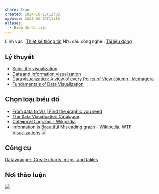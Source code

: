 ```yaml
---
share: true
created: 2024-10-18T12:02
updated: 2025-09-27T11:38
aliases:
  - Biểu đồ dữ liệu
---
```

Lĩnh vực:: [Thiết kế thông tin](../../L%C4%A9nh%20v%E1%BB%B1c/Thi%E1%BA%BFt%20k%E1%BA%BF%20th%C3%B4ng%20tin/index.md)
Nhu cầu công nghệ:: [Tài liệu động](../Vi%E1%BA%BFt%20v%C3%A0%20qu%E1%BA%A3n%20l%C3%BD%20n%E1%BB%99i%20dung,%20ghi%20ch%C3%BA,%20t%C3%A0i%20li%E1%BB%87u/T%C3%A0i%20li%E1%BB%87u%20%C4%91%E1%BB%99ng.md)

## Lý thuyết
- [Scientific visualization](https://en.wikipedia.org/wiki/Scientific_visualization)
- [Data and information visualization](https://en.wikipedia.org/wiki/Data_and_information_visualization) 
- [Data visualization: A view of every Points of View column : Methagora](https://blogs.nature.com/methagora/2013/07/data-visualization-points-of-view.html)
- [Fundamentals of Data Visualization](https://clauswilke.com/dataviz/)

## Chọn loại biểu đồ
- [From data to Viz \| Find the graphic you need](https://www.data-to-viz.com/)
- [The Data Visualisation Catalogue](https://datavizcatalogue.com/)
- [Category:Diagrams - Wikipedia](https://en.wikipedia.org/wiki/Category:Diagrams)
- [Information is Beautiful](https://informationisbeautiful.net/)
[Misleading graph - Wikipedia](https://en.wikipedia.org/wiki/Misleading_graph), [WTF Visualizations](https://viz.wtf/)
![](https://www.data-to-viz.com/img/poster/poster_small.png) 

## Công cụ
[Datawrapper: Create charts, maps, and tables](https://www.datawrapper.de/)

## Nơi thảo luận
[![](https://imagizer.imageshack.com/a/img924/9471/eQpmWA.png)](https://discord.com/channels/898550123007709204/1296474612716146719)